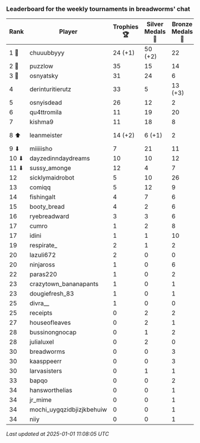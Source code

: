 ### Leaderboard for the weekly tournaments in breadworms' chat
| Rank | Player | Trophies 🏆 | Silver Medals 🥈 | Bronze Medals 🥉 | Points |
|------|--------|-------------|------------------|------------------|--------|
| 1 🥇 | chuuubbyyy | 24 (+1) | 50 (+2) | 22 | 133.0 (+5.0) |
| 2 🥈 | puzzlow | 35 | 15 | 14 | 127.0 |
| 3 🥉 | osnyatsky | 31 | 24 | 6 | 120.0 |
| 4 | derinturitierutz | 33 | 5 | 13 (+3) | 110.5 (+1.5) |
| 5 | osnyisdead | 26 | 12 | 2 | 91.0 |
| 6 | qu4ttromila | 11 | 19 | 20 | 62.0 |
| 7 | kishma9 | 11 | 18 | 8 | 55.0 |
| 8 ⬆| leanmeister | 14 (+2) | 6 (+1) | 2 | 49.0 (+7.0) |
| 9 ⬇| miiiiisho | 7 | 21 | 11 | 47.5 |
| 10 ⬇| dayzedinndaydreams | 10 | 10 | 12 | 46.0 |
| 11 ⬇| sussy_amonge | 12 | 4 | 7 | 43.5 |
| 12 | sicklymaidrobot | 5 | 10 | 26 | 38.0 |
| 13 | comiqq | 5 | 12 | 9 | 31.5 |
| 14 | fishingalt | 4 | 7 | 6 | 22.0 |
| 15 | booty_bread | 4 | 2 | 6 | 17.0 |
| 16 | ryebreadward | 3 | 3 | 6 | 15.0 |
| 17 | cumro | 1 | 2 | 8 | 9.0 |
| 17 | idini | 1 | 1 | 10 | 9.0 |
| 19 | respirate_ | 2 | 1 | 2 | 8.0 |
| 20 | lazuli672 | 2 | 0 | 0 | 6.0 |
| 20 | ninjaross | 1 | 0 | 6 | 6.0 |
| 22 | paras220 | 1 | 0 | 2 | 4.0 |
| 23 | crazytown_bananapants | 1 | 0 | 1 | 3.5 |
| 23 | dougiefresh_83 | 1 | 0 | 1 | 3.5 |
| 25 | divra__ | 1 | 0 | 0 | 3.0 |
| 25 | receipts | 0 | 2 | 2 | 3.0 |
| 27 | houseofleaves | 0 | 2 | 1 | 2.5 |
| 28 | bussinongnocap | 0 | 1 | 2 | 2.0 |
| 28 | julialuxel | 0 | 2 | 0 | 2.0 |
| 30 | breadworms | 0 | 0 | 3 | 1.5 |
| 30 | kaasppeerr | 0 | 0 | 3 | 1.5 |
| 30 | larvasisters | 0 | 1 | 1 | 1.5 |
| 33 | bapqo | 0 | 0 | 2 | 1.0 |
| 34 | hansworthelias | 0 | 0 | 1 | 0.5 |
| 34 | jr_mime | 0 | 0 | 1 | 0.5 |
| 34 | mochi_uygqzidbjizjkbehuiw | 0 | 0 | 1 | 0.5 |
| 34 | niiy | 0 | 0 | 1 | 0.5 |

_Last updated at 2025-01-01 11:08:05 UTC_